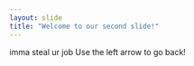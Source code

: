 ```yaml
---
layout: slide
title: "Welcome to our second slide!"
---
```

imma steal ur job
Use the left arrow to go back!
